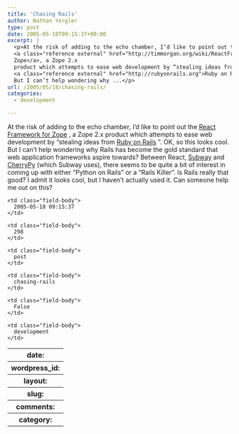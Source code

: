 ```yaml
---
title: 'Chasing Rails'
author: Nathan Yergler
type: post
date: 2005-05-18T09:15:37+00:00
excerpt: |
  <p>At the risk of adding to the echo chamber, I’d like to point out the
  <a class="reference external" href="http://timmorgan.org/wiki/ReactFrameworkForZope">React Framework for
  Zope</a>, a Zope 2.x
  product which attempts to ease web development by “stealing ideas from
  <a class="reference external" href="http://rubyonrails.org">Ruby on Rails</a>”. <span class="caps">OK</span>, so this looks cool.
  But I can’t help wondering why ...</p>
url: /2005/05/18/chasing-rails/
categories:
  - development

---
```

At the risk of adding to the echo chamber, I’d like to point out the [React Framework for Zope][1] , a Zope 2.x product which attempts to ease web development by “stealing ideas from [Ruby on Rails][2] ”. <span class="caps">OK</span>, so this looks cool. But I can’t help wondering why Rails has become the gold standard that web application frameworks aspire towards? Between React, [Subway][3]  and [CherryPy][4]  (which Subway uses), there seems to be quite a bit of interest in coming up with either “Python on Rails” or a “Rails Killer”. Is Rails really that good? I admit it looks cool, but I haven’t actually used it. Can someone help me out on this?

<table class="docutils field-list" frame="void" rules="none">
  <col class="field-name" /> <col class="field-body" /> <tr class="field">
    <th class="field-name">
      date:
    </th>

    <td class="field-body">
      2005-05-18 09:15:37
    </td>
  </tr>

  <tr class="field">
    <th class="field-name">
      wordpress_id:
    </th>

    <td class="field-body">
      298
    </td>
  </tr>

  <tr class="field">
    <th class="field-name">
      layout:
    </th>

    <td class="field-body">
      post
    </td>
  </tr>

  <tr class="field">
    <th class="field-name">
      slug:
    </th>

    <td class="field-body">
      chasing-rails
    </td>
  </tr>

  <tr class="field">
    <th class="field-name">
      comments:
    </th>

    <td class="field-body">
      False
    </td>
  </tr>

  <tr class="field">
    <th class="field-name">
      category:
    </th>

    <td class="field-body">
      development
    </td>
  </tr>
</table>

 [1]: http://timmorgan.org/wiki/ReactFrameworkForZope
 [2]: http://rubyonrails.org
 [3]: http://subway.python-hosting.com/
 [4]: http://cherrypy.org